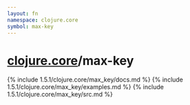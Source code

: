 ```yaml
---
layout: fn
namespace: clojure.core
symbol: max-key
---
```


# [clojure.core](../)/max-key

{% include 1.5.1/clojure.core/max_key/docs.md %}
{% include 1.5.1/clojure.core/max_key/examples.md %}
{% include 1.5.1/clojure.core/max_key/src.md %}

